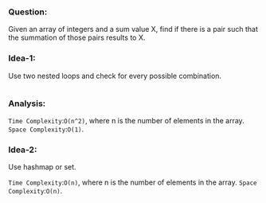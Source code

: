 ### Question:

Given an array of integers and a sum value X, find if there is a pair such that the summation of those pairs results to X.

### Idea-1:

Use two nested loops and check for every possible combination.

```py

```

### Analysis:

`Time Complexity`:`O(n^2)`, where n is the number of elements in the array.
`Space Complexity`:`O(1)`.

### Idea-2:

Use hashmap or set.

`Time Complexity`:`O(n)`, where n is the number of elements in the array.
`Space Complexity`:`O(n)`.
